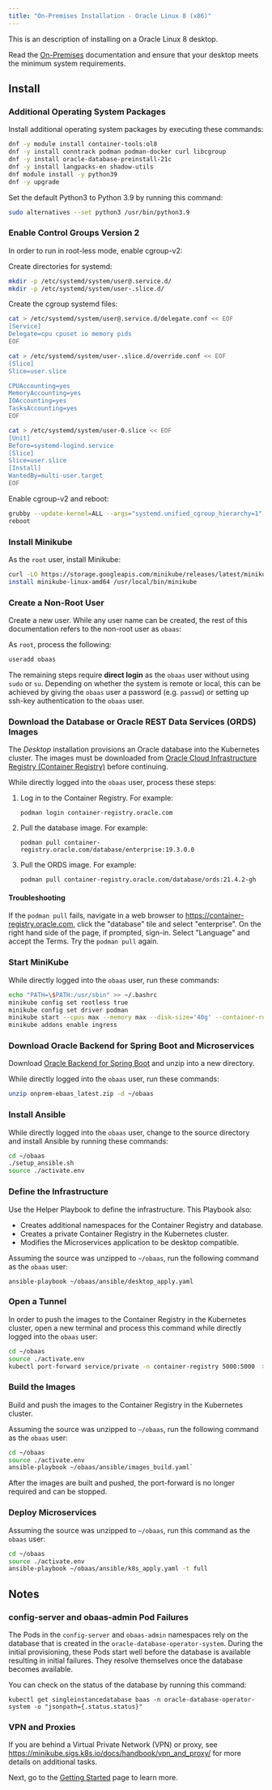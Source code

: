 ```yaml
---
title: "On-Premises Installation - Oracle Linux 8 (x86)"
---
```


This is an description of installing on a Oracle Linux 8 desktop.

Read the [On-Premises](../../on-premises) documentation and ensure that your desktop meets the minimum system requirements.

## Install

### Additional Operating System Packages

Install additional operating system packages by executing these commands:

```bash
dnf -y module install container-tools:ol8
dnf -y install conntrack podman podman-docker curl libcgroup
dnf -y install oracle-database-preinstall-21c
dnf -y install langpacks-en shadow-utils
dnf module install -y python39
dnf -y upgrade
```

Set the default Python3 to Python 3.9 by running this command:

```bash
sudo alternatives --set python3 /usr/bin/python3.9
```

### Enable Control Groups Version 2

In order to run in root-less mode, enable cgroup-v2:

Create directories for systemd:

```bash
mkdir -p /etc/systemd/system/user@.service.d/
mkdir -p /etc/systemd/system/user-.slice.d/
```

Create the cgroup systemd files:

```bash
cat > /etc/systemd/system/user@.service.d/delegate.conf << EOF
[Service]
Delegate=cpu cpuset io memory pids
EOF

cat > /etc/systemd/system/user-.slice.d/override.conf << EOF
[Slice]
Slice=user.slice

CPUAccounting=yes
MemoryAccounting=yes
IOAccounting=yes
TasksAccounting=yes
EOF

cat > /etc/systemd/system/user-0.slice << EOF
[Unit]
Before=systemd-logind.service
[Slice]
Slice=user.slice
[Install]
WantedBy=multi-user.target
EOF
```

Enable cgroup-v2 and reboot:

```bash
grubby --update-kernel=ALL --args="systemd.unified_cgroup_hierarchy=1"
reboot
```

### Install Minikube

As the `root` user, install Minikube:

```bash
curl -LO https://storage.googleapis.com/minikube/releases/latest/minikube-linux-amd64
install minikube-linux-amd64 /usr/local/bin/minikube
```

### Create a Non-Root User

Create a new user. While any user name can be created, the rest of this documentation refers to the non-root user as `obaas`:

As `root`, process the following:

```bash
useradd obaas
```

The remaining steps require **direct login** as the `obaas` user without using `sudo` or `su`.  Depending on whether the system is remote or local, this can be achieved by giving the `obaas` user a password (e.g. `passwd`) or setting up ssh-key authentication to the `obaas` user.

### Download the Database or Oracle REST Data Services (ORDS) Images

The _Desktop_ installation provisions an Oracle database into the Kubernetes cluster. The images must be downloaded
from [Oracle Cloud Infrastructure Registry (Container Registry)](https://container-registry.oracle.com/) before continuing.

While directly logged into the `obaas` user, process these steps:

1. Log in to the Container Registry. For example:

   `podman login container-registry.oracle.com`

2. Pull the database image. For example:

   `podman pull container-registry.oracle.com/database/enterprise:19.3.0.0`

3. Pull the ORDS image. For example:

   `podman pull container-registry.oracle.com/database/ords:21.4.2-gh`

#### Troubleshooting

If the `podman pull` fails, navigate in a web browser to https://container-registry.oracle.com, click the "database" tile and select "enterprise".  On the right hand side of the page, if prompted, sign-in.  Select "Language" and accept the Terms.  Try the `podman pull` again.

### Start MiniKube

While directly logged into the `obaas` user, run these commands:

```bash
echo "PATH=\$PATH:/usr/sbin" >> ~/.bashrc
minikube config set rootless true
minikube config set driver podman
minikube start --cpus max --memory max --disk-size='40g' --container-runtime=containerd
minikube addons enable ingress
```

### Download Oracle Backend for Spring Boot and Microservices

Download [Oracle Backend for Spring Boot](https://github.com/oracle/microservices-datadriven/releases/download/OBAAS-1.0.0/onprem-ebaas_latest.zip) and unzip into a new directory.

While directly logged into the `obaas` user, run these commands:

```bash
unzip onprem-ebaas_latest.zip -d ~/obaas
```

### Install Ansible

While directly logged into the `obaas` user, change to the source directory and install Ansible by running these commands:

```bash
cd ~/obaas
./setup_ansible.sh
source ./activate.env
```

### Define the Infrastructure

Use the Helper Playbook to define the infrastructure. This Playbook also:

* Creates additional namespaces for the Container Registry and database.
* Creates a private Container Registry in the Kubernetes cluster.
* Modifies the Microservices application to be desktop compatible.

Assuming the source was unzipped to `~/obaas`, run the following command as the `obaas` user:

`ansible-playbook ~/obaas/ansible/desktop_apply.yaml`

### Open a Tunnel

In order to push the images to the Container Registry in the Kubernetes cluster, open a new terminal and process this command while directly logged into the `obaas` user:

```bash
cd ~/obaas
source ./activate.env
kubectl port-forward service/private -n container-registry 5000:5000  > /dev/null 2>&1 &`
```

### Build the Images

Build and push the images to the Container Registry in the Kubernetes cluster.

Assuming the source was unzipped to `~/obaas`, run the following command as the `obaas` user:

```bash
cd ~/obaas
source ./activate.env
ansible-playbook ~/obaas/ansible/images_build.yaml`
```

After the images are built and pushed, the port-forward is no longer required and can be stopped.

### Deploy Microservices

Assuming the source was unzipped to `~/obaas`, run this command as the `obaas` user:

```bash
cd ~/obaas
source ./activate.env
ansible-playbook ~/obaas/ansible/k8s_apply.yaml -t full
```

## Notes

### config-server and obaas-admin Pod Failures

The Pods in the `config-server` and `obaas-admin` namespaces rely on the database that is created in
the `oracle-database-operator-system`. During the initial provisioning, these Pods start well before the database is available resulting in initial failures. They resolve themselves once the database becomes available.

You can check on the status of the database by running this command:

`kubectl get singleinstancedatabase baas -n oracle-database-operator-system -o "jsonpath={.status.status}"`

### VPN and Proxies

If you are behind a Virtual Private Network (VPN) or proxy, see https://minikube.sigs.k8s.io/docs/handbook/vpn_and_proxy/ for more details on additional tasks.

Next, go to the [Getting Started](../getting-started/) page to learn more.
